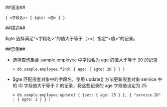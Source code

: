 
##语法##

```lang-json
{ <字段名>: { $gte: <值> } }
```

##描述##

$gte 选择满足“<字段名>”的值大于等于（\>=）指定“<值>”的记录。

##示例##

* 选择查询集合 sample.employee 中字段名为 age 的值大于等于 20 的记录

  ```lang-javascript
  > db.sample.employee.find( { age: { $gte: 20 } } )
  ```

* $gte 匹配嵌套对象中的字段名，使用 update() 方法更新嵌套对象 service 中的 ID 字段值大于等于 2 的记录，将这些记录的 age 字段值设定为 25
	
  ```lang-javascript
  > db.sample.employee.update( { $set: { age: 25 } }, { "service.ID" : { $gte: 2 } } )
  ```
